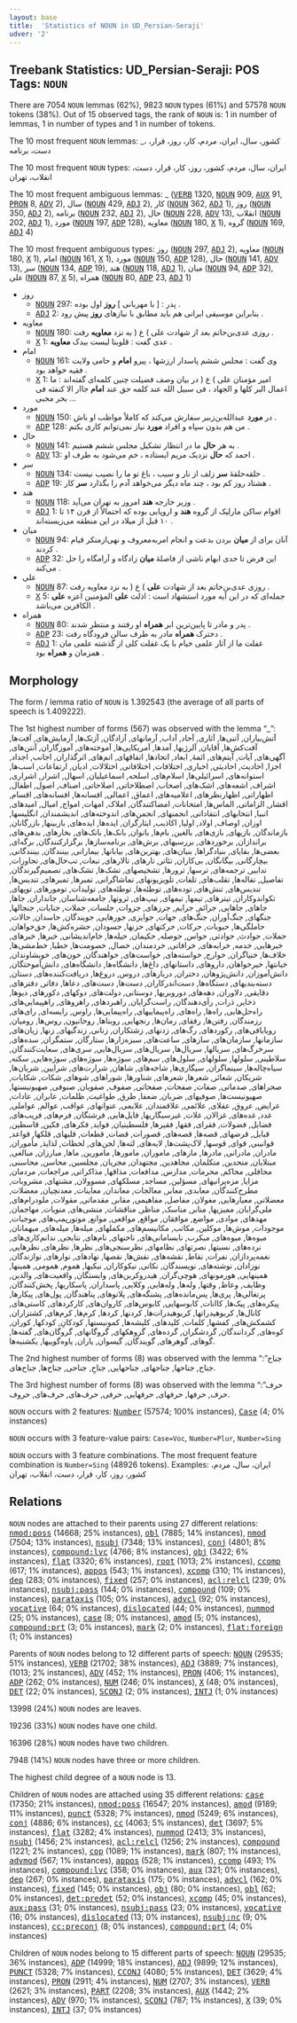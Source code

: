 ```yaml
---
layout: base
title:  'Statistics of NOUN in UD_Persian-Seraji'
udver: '2'
---
```


## Treebank Statistics: UD_Persian-Seraji: POS Tags: `NOUN`

There are 7054 `NOUN` lemmas (62%), 9823 `NOUN` types (61%) and 57578 `NOUN` tokens (38%).
Out of 15 observed tags, the rank of `NOUN` is: 1 in number of lemmas, 1 in number of types and 1 in number of tokens.

The 10 most frequent `NOUN` lemmas: _، کشور، سال، ایران، مردم، کار، روز، قرار، دست، برنامه

The 10 most frequent `NOUN` types:  ایران، سال، مردم، کشور، روز، کار، قرار، دست، انقلاب، تهران

The 10 most frequent ambiguous lemmas: _ (<tt><a href="fa_seraji-pos-VERB.html">VERB</a></tt> 1320, <tt><a href="fa_seraji-pos-NOUN.html">NOUN</a></tt> 909, <tt><a href="fa_seraji-pos-AUX.html">AUX</a></tt> 91, <tt><a href="fa_seraji-pos-PRON.html">PRON</a></tt> 8, <tt><a href="fa_seraji-pos-ADV.html">ADV</a></tt> 2), سال (<tt><a href="fa_seraji-pos-NOUN.html">NOUN</a></tt> 429, <tt><a href="fa_seraji-pos-ADJ.html">ADJ</a></tt> 2), کار (<tt><a href="fa_seraji-pos-NOUN.html">NOUN</a></tt> 362, <tt><a href="fa_seraji-pos-ADJ.html">ADJ</a></tt> 1), روز (<tt><a href="fa_seraji-pos-NOUN.html">NOUN</a></tt> 350, <tt><a href="fa_seraji-pos-ADJ.html">ADJ</a></tt> 2), برنامه (<tt><a href="fa_seraji-pos-NOUN.html">NOUN</a></tt> 232, <tt><a href="fa_seraji-pos-ADJ.html">ADJ</a></tt> 2), حال (<tt><a href="fa_seraji-pos-NOUN.html">NOUN</a></tt> 228, <tt><a href="fa_seraji-pos-ADV.html">ADV</a></tt> 13), انقلاب (<tt><a href="fa_seraji-pos-NOUN.html">NOUN</a></tt> 202, <tt><a href="fa_seraji-pos-ADJ.html">ADJ</a></tt> 1), مورد (<tt><a href="fa_seraji-pos-NOUN.html">NOUN</a></tt> 197, <tt><a href="fa_seraji-pos-ADP.html">ADP</a></tt> 128), معاویه (<tt><a href="fa_seraji-pos-NOUN.html">NOUN</a></tt> 180, <tt><a href="fa_seraji-pos-X.html">X</a></tt> 1), گروه (<tt><a href="fa_seraji-pos-NOUN.html">NOUN</a></tt> 169, <tt><a href="fa_seraji-pos-ADJ.html">ADJ</a></tt> 4)

The 10 most frequent ambiguous types:  روز (<tt><a href="fa_seraji-pos-NOUN.html">NOUN</a></tt> 297, <tt><a href="fa_seraji-pos-ADJ.html">ADJ</a></tt> 2), معاویه (<tt><a href="fa_seraji-pos-NOUN.html">NOUN</a></tt> 180, <tt><a href="fa_seraji-pos-X.html">X</a></tt> 1), امام (<tt><a href="fa_seraji-pos-NOUN.html">NOUN</a></tt> 161, <tt><a href="fa_seraji-pos-X.html">X</a></tt> 1), مورد (<tt><a href="fa_seraji-pos-NOUN.html">NOUN</a></tt> 150, <tt><a href="fa_seraji-pos-ADP.html">ADP</a></tt> 128), حال (<tt><a href="fa_seraji-pos-NOUN.html">NOUN</a></tt> 141, <tt><a href="fa_seraji-pos-ADV.html">ADV</a></tt> 13), سر (<tt><a href="fa_seraji-pos-NOUN.html">NOUN</a></tt> 134, <tt><a href="fa_seraji-pos-ADP.html">ADP</a></tt> 19), هند (<tt><a href="fa_seraji-pos-NOUN.html">NOUN</a></tt> 118, <tt><a href="fa_seraji-pos-ADJ.html">ADJ</a></tt> 1), میان (<tt><a href="fa_seraji-pos-NOUN.html">NOUN</a></tt> 94, <tt><a href="fa_seraji-pos-ADP.html">ADP</a></tt> 32), علی (<tt><a href="fa_seraji-pos-NOUN.html">NOUN</a></tt> 87, <tt><a href="fa_seraji-pos-X.html">X</a></tt> 5), همراه (<tt><a href="fa_seraji-pos-NOUN.html">NOUN</a></tt> 80, <tt><a href="fa_seraji-pos-ADP.html">ADP</a></tt> 23, <tt><a href="fa_seraji-pos-ADJ.html">ADJ</a></tt> 1)


* روز
  * <tt><a href="fa_seraji-pos-NOUN.html">NOUN</a></tt> 297: پدر : [ با مهربانی ] <b>روز</b> اول بوده .
  * <tt><a href="fa_seraji-pos-ADJ.html">ADJ</a></tt> 2: بنابراین موسیقی ایرانی هم باید مطابق با نیازهای <b>روز</b> پیش رود .
* معاویه
  * <tt><a href="fa_seraji-pos-NOUN.html">NOUN</a></tt> 180: روزی عدی‌بن‌حاتم بعد از شهادت علی ) ع ( به نزد <b>معاویه</b> رفت .
  * <tt><a href="fa_seraji-pos-X.html">X</a></tt> 1: عدی گفت : قلوبنا لیست بیدک <b>معاویه</b> .
* امام
  * <tt><a href="fa_seraji-pos-NOUN.html">NOUN</a></tt> 161: وی گفت : مجلس ششم پاسدار ارزشها ، پیرو <b>امام</b> و حامی ولایت فقیه خواهد بود .
  * <tt><a href="fa_seraji-pos-X.html">X</a></tt> 1: امیر مؤمنان علی ) ع ( در بیان وصف فضیلت چنین کلمه‌ای گفته‌اند : ما اعمال البر کلها و الجهاد ، فی سبیل الله عند کلمه حق عند <b>امام</b> جاار الا کنفثه فی بحر محبی …
* مورد
  * <tt><a href="fa_seraji-pos-NOUN.html">NOUN</a></tt> 150: در <b>مورد</b> عبدالله‌بن‌زبیر سفارش می‌کند که کاملاً مواظب او باش .
  * <tt><a href="fa_seraji-pos-ADP.html">ADP</a></tt> 128: من هم بدون سپاه و افراد <b>مورد</b> نیاز نمی‌توانم کاری بکنم .
* حال
  * <tt><a href="fa_seraji-pos-NOUN.html">NOUN</a></tt> 141: به هر <b>حال</b> ما در انتظار تشکیل مجلس ششم هستیم .
  * <tt><a href="fa_seraji-pos-ADV.html">ADV</a></tt> 13: احمد که <b>حال</b> نزدیک مریم ایستاده ، خم می‌شود به طرف او .
* سر
  * <tt><a href="fa_seraji-pos-NOUN.html">NOUN</a></tt> 134: حلقه‌حلقهٔ <b>سر</b> زلف از نار و سیب ، باغ تو ما را نصیب نیست .
  * <tt><a href="fa_seraji-pos-ADP.html">ADP</a></tt> 19: هشتاد روز کم بود ، چند ماه دیگر می‌خواهد آدم را بگذارد <b>سر</b> کار .
* هند
  * <tt><a href="fa_seraji-pos-NOUN.html">NOUN</a></tt> 118: وزیر خارجه <b>هند</b> امروز به تهران می‌آید .
  * <tt><a href="fa_seraji-pos-ADJ.html">ADJ</a></tt> 1: اقوام ساکن مارلیک از گروه <b>هند</b> و اروپایی بوده که احتمالاً از قرن ۱۴ تا ۱۰ قبل از میلاد در این منطقه می‌زیسته‌اند .
* میان
  * <tt><a href="fa_seraji-pos-NOUN.html">NOUN</a></tt> 94: آنان برای از <b>میان</b> بردن بدعت و انجام امربه‌معروف و نهی‌ازمنکر قیام کردند .
  * <tt><a href="fa_seraji-pos-ADP.html">ADP</a></tt> 32: این فرض تا حدی ابهام ناشی از فاصلهٔ <b>میان</b> زادگاه و آرامگاه را حل می‌کند .
* علی
  * <tt><a href="fa_seraji-pos-NOUN.html">NOUN</a></tt> 87: روزی عدی‌بن‌حاتم بعد از شهادت <b>علی</b> ) ع ( به نزد معاویه رفت .
  * <tt><a href="fa_seraji-pos-X.html">X</a></tt> 5: جمله‌ای که در این آیه مورد استشهاد است : اذلث <b>علی</b> المؤمنین اعزه <b>علی</b> الکافرین می‌باشد .
* همراه
  * <tt><a href="fa_seraji-pos-NOUN.html">NOUN</a></tt> 80: پدر و مادر تا پایین‌ترین ابر <b>همراه</b> او رفتند و منتظر شدند .
  * <tt><a href="fa_seraji-pos-ADP.html">ADP</a></tt> 23: دخترک <b>همراه</b> مادر به طرف سالن فرودگاه رفت .
  * <tt><a href="fa_seraji-pos-ADJ.html">ADJ</a></tt> 1: غفلت ما از آثار علمی خیام با یک غفلت کلی از گذشته علمی مان همزمان و <b>همراه</b> بود .

## Morphology

The form / lemma ratio of `NOUN` is 1.392543 (the average of all parts of speech is 1.409222).

The 1st highest number of forms (567) was observed with the lemma “_”: آتش‌بیاران, آتنی‌ها, آثاری, آحاد, آداب, آرمانهای, آزادگان, آزتک‌ها, آزمایش‌های, آفت‌ها, آفت‌کش‌ها, آقایان, آلرژیها, آمدها, آمریکایی‌ها, آموخته‌های, آموزگاران, آنتن‌های, آگهی‌های, آیات, آیتم‌های, ائمهٔ, ابعاد, اتحادها, اتفاقهای, اتم‌های, اثرگذاران, اجانب, اجداد, اجزا, احادیث, احادیثی, اخباری, اختلافات, اختلافاتی, اختلالات, ادیان, ارتفاعات, اسب‌ها, استوانه‌های, اسرائیلی‌ها, اسلام‌های, اسلحه, اسماعیلیان, اسهال, اشرار, اشراری, اشراف, اشعه‌های, اشک‌های, اصحاب, اصطلاحاتی, اصلاحاتی, اصناف, اصول, اطفال, اظهاراتی, اظهارنظرهای, اعلامیه‌های, اعماق, اعمالی, افسانه‌ها, افسانه‌های, اقسام, اقشار, الزاماتی, الماس‌ها, امتحانات, امضاکنندگان, املاک, امهات, امواج, امیال, امیدهای, انبیا, انتخابهای, انتقاداتی, انجمنهای, انجمن‌های, اندوخته‌های, اندیشمندان, انگلیسها, اوزان, اوصاف, اولاد, اولیا, اکاذیب, ایثارگران, ایده‌ها, ایده‌های, بازبینها, بازرگانان, بازماندگان, بازیهای, بازی‌های, بالغین, بام‌ها, بانوان, بانک‌ها, بانک‌های, بخارهای, بدهی‌های, براندازان, برخوردهای, بررسیهای, برش‌های, برنامه‌سازها, برگزار‌کنندگان, برگه‌ای, بعضی‌ها, بقایای, بنیادگراها, بنیان‌های, بهترین‌های, بیابانها, بیمارانی, بینندگان, بینندگانی, بیچارگانی, بیگانگان, بی‌کاران, تئاتر, تارهای, تالارهای, تبعات, تب‌خال‌های, تجاوزات, تدابیر, ترجمه‌های, ترسها, ترورها, تشخیصهای, تشک‌ها, تشک‌های, تصمیم‌گیرندگان, تفاصیل, تفاله‌ها, تقلب‌های, تلفات, تلویزیونهای, تماشاگرانی, تمبرها, تمبرهای, تندیس‌ها, تندیس‌های, تنش‌های, توده‌های, توطئه‌ها, توطئه‌های, تولیدات, تومورهای, توپهای, تکواندوکاران, تیترهای, تیمها, تیمهای, تیپ‌های, ثروتها, جامعه‌شناسان, جانداران, جاها, جاهای, جاهایی, جرائم, جرایم, جرزهای, جزوات, جلسات, جملات, جنایات, جنجالها, جنگهای, جنگ‌آوران, جنگ‌های, جهات, جوایزی, جورهایی, جویندگان, حاسدان, حالات, حاملگی‌ها, حبوبات, حرکات, حرکتهای, حزنها, حسودان, حشره‌کش‌ها, حق‌خواهان, حملات, حوادث, حوادثی, حواس, حوصله‌, حکیمان, حیله‌ها, خام‌اندیشانی, خبرها, خبرهای, خبرهایی, خدمه, خرابه‌های, خرافاتی, خردمندان, خصال, خصومت‌ها, خطبا, خط‌مشی‌ها, خلاف‌ها, خنیاگران, خوارج, خواسته‌های, خواست‌های, خواهندگان, خون‌های, خویشاوندان, خیانتها, خیرخواهان, داروهای, داستانهای, داغ‌ها, دانشگاه‌ها, دانشگاه‌های, دانش‌آموختگان, دانش‌آموزان, دانش‌پژوهان, دختران, دربارهای, دروس, دروغ‌ها, دریافت‌کننده‌های, دستان, دسته‌بندیهای, دستگاه‌ها, دست‌اندرکاران, دست‌ها, دست‌های, دعاها, دفاتر, دفترهای, دقایقی, دلاوران, دهه‌های, دوروبریها, دوستانی, دولت‌های, دوکهای, دکورهای, دیوها, ذخایر, ذرات, رأى‌دهندگان, راست‌گرایان, راهبردهای, راهروهای, راهپیمایی‌های, راه‌حل‌هایی, راه‌ها, راه‌های, راه‌پیماییهای, راه‌پیمایی‌ها, راوس, رایسه‌ای, رای‌های, رزمندگان, رفتن‌ها, رفقای, رمان‌ها, رنجهایی, روبناها, روحانیون, روس‌ها, رومیان, رویابافی‌های, رکوردهای, رگ‌های, زدنهای, زشتکاران, زنانی, زندگیهای, زنها, زیان‌های, سازمانها, سازمان‌های, سازهای, ساعت‌های, سبزه‌زارها, ستارگان, ستمگران, سده‌های, سرخرگ‌های, سریالها, سریال‌ها, سریال‌های, سریال‌هایی, سری‌های, سعایت‌کنندگان, سلاطینی, سلولها, سلولهای, سلول‌های, سم‌های, سوژه‌ها, سوژه‌های, سوژه‌هایی, سکنه, سیاه‌چاله‌ها, سینماگران, سیگاری‌ها, شاخه‌های, شاهان, شرارت‌های, شرایین, شریان‌ها, شریکان, شعائر, شعرها, شعرهای, شناورها, شوراهای, شوهای, شکات, شکایات, صحراهای, صدماتی, صفات, صفحات, صفحاتی, صفوف, صفویان, صنوفی, صهیونیستها, صهیونیست‌ها, صوفیهای, ضربان, ضعفا, طرق, طواغیت, ظلمات, عابران, عادات, عرایض, عروق, عقلای, علائمی, علاقمندان, علایمی, عنوانهای, عواقب, عوالم, عواملی, غدد, غده‌های, غزالان, غلات, غیرسیگاریها, فایل‌هایی, فرشتگان, فرم‌های, فریب‌های, فضایل, فضولات, فقرای, فقها, فقیرها, فلسطینیان, فواید, فکرهای, فکین, قاسطین, قبایل, قرضهای, قصه‌ها, قصه‌های, قصورات, قضات, قطعات, قلبهای, قلکها, قواعد, قوانینی, قوای, قوسها, لاک‌پشت‌ها, لایه‌های, لثه‌ها, لجن‌های, لحظات, لذایذ, مأموران, مادران, مادرانی, مادرها, مارهای, ماموران, مامورها, مامورین, ماها, مبارزان, مبالغی, مبتلایان, متحدین, متکلمان, مجاهدین, مجتهدان, مجریان, مجلسین, محاسن, محاسنی, محافلی, محاکم, محرمات, مدارس, مدافعات, مذاقها, مذاکراتی, مراجعات, مردمان, مزایا, مزه‌پرانیهای, مسؤلین, مساجد, مسلکهای, مسوولان, مشتهای, مشروبات, مطرح‌کنندگان, معابدی, معابر, معالجات, معاندان, معاینات, معدنچیان, معضلات, معضلاتی, معیارهایی, مغولان, مفاصل, مفاهیمی, مقابر, مقدماتی, مقولات, ملودرام‌های, ملی‌گرایان, ممیزیها, منابر, مناسک, مناظر, مناقشات, منشی‌های, منویات, مهاجمان, مهدهای, موادی, مواضع, موافقان, مواقع, مواقعی, موانع, موتور‌پمپ‌های, موجبات, موجودات, موش‌ها, موکلین, مکاتب, مکانیسم‌های, مکملهای, میله‌ها, میله‌های, میهمانان, میوه‌ها, میوه‌های, میکرب, نابسامانی‌های, ناخنهای, نام‌های, نتایجی, ندانم‌کاری‌های, نرده‌های, نسبتها, نصرتهای, نظامهای, نظرسنجی‌های, نظرها, نظرهای, نظرهایی, نغمه‌پردازان, نفرات, نقاط, نقشه‌های, نقش‌ها, نقصها, نهادهای, نوارهای, نوازندگان, نوزادان, نوشته‌های, نویسندگان, نکاتی, نیکوکاران, نیکیها, هموم, همومی, همینها, همینهایی, هورمونهای, هوچی‌گران, هیدروکربن‌های, وابستگان, واقعیت‌های, والدین, وظایف, وعاظ, وقتها, وله‌ها, وله‌هایی, وکلایی, پاسداران, پاسکاریها, پخش‌کنندگان, پرتغالی‌ها, پری‌ها, پس‌مانده‌های, پشنگه‌های, پلاتوهای, پناهندگان, پول‌های, پیکارها, پیکره‌های, پیک‌ها, کاانات, کابوسهایی, کابوس‌های, کاروان‌های, کارکردهای, کاستی‌های, کانال‌ها, کربوهیدراتها, کربوهیدرات‌ها, کردنها, کردها, کرم‌ها, کرم‌های, کشتزاران, کشمکش‌های, کفشها, کلمات, کلیدهای, کلیشه‌ها, کمونیستها, کودکانِ, کودکها, کوران, کوه‌های, گردانندگان, گردشگران, گرده‌های, گروهکهای, گروگانهای, گروگان‌های, گفته‌ها, گوهای, گوهرهای, گویندگان, گیسوان, یاران, یاوه‌گوییها, یکشنبه‌ها.

The 2nd highest number of forms (8) was observed with the lemma “جناح”: جناح, جناحها, جناحهای, جناحهایی, جناحِ, جناحی, جناح‌ها, جناح‌های.

The 3rd highest number of forms (8) was observed with the lemma “حرف”: حرف, حرفها, حرفهای, حرفهایی, حرفی, حرف‌های, حرف‌های‌, حروف.

`NOUN` occurs with 2 features: <tt><a href="fa_seraji-feat-Number.html">Number</a></tt> (57574; 100% instances), <tt><a href="fa_seraji-feat-Case.html">Case</a></tt> (4; 0% instances)

`NOUN` occurs with 3 feature-value pairs: `Case=Voc`, `Number=Plur`, `Number=Sing`

`NOUN` occurs with 3 feature combinations.
The most frequent feature combination is `Number=Sing` (48926 tokens).
Examples: ایران، سال، مردم، کشور، روز، کار، قرار، دست، انقلاب، تهران


## Relations

`NOUN` nodes are attached to their parents using 27 different relations: <tt><a href="fa_seraji-dep-nmod-poss.html">nmod:poss</a></tt> (14668; 25% instances), <tt><a href="fa_seraji-dep-obl.html">obl</a></tt> (7885; 14% instances), <tt><a href="fa_seraji-dep-nmod.html">nmod</a></tt> (7504; 13% instances), <tt><a href="fa_seraji-dep-nsubj.html">nsubj</a></tt> (7348; 13% instances), <tt><a href="fa_seraji-dep-conj.html">conj</a></tt> (4801; 8% instances), <tt><a href="fa_seraji-dep-compound-lvc.html">compound:lvc</a></tt> (4766; 8% instances), <tt><a href="fa_seraji-dep-obj.html">obj</a></tt> (3422; 6% instances), <tt><a href="fa_seraji-dep-flat.html">flat</a></tt> (3320; 6% instances), <tt><a href="fa_seraji-dep-root.html">root</a></tt> (1013; 2% instances), <tt><a href="fa_seraji-dep-ccomp.html">ccomp</a></tt> (617; 1% instances), <tt><a href="fa_seraji-dep-appos.html">appos</a></tt> (543; 1% instances), <tt><a href="fa_seraji-dep-xcomp.html">xcomp</a></tt> (310; 1% instances), <tt><a href="fa_seraji-dep-dep.html">dep</a></tt> (283; 0% instances), <tt><a href="fa_seraji-dep-fixed.html">fixed</a></tt> (257; 0% instances), <tt><a href="fa_seraji-dep-acl-relcl.html">acl:relcl</a></tt> (239; 0% instances), <tt><a href="fa_seraji-dep-nsubj-pass.html">nsubj:pass</a></tt> (144; 0% instances), <tt><a href="fa_seraji-dep-compound.html">compound</a></tt> (109; 0% instances), <tt><a href="fa_seraji-dep-parataxis.html">parataxis</a></tt> (105; 0% instances), <tt><a href="fa_seraji-dep-advcl.html">advcl</a></tt> (92; 0% instances), <tt><a href="fa_seraji-dep-vocative.html">vocative</a></tt> (64; 0% instances), <tt><a href="fa_seraji-dep-dislocated.html">dislocated</a></tt> (44; 0% instances), <tt><a href="fa_seraji-dep-nummod.html">nummod</a></tt> (25; 0% instances), <tt><a href="fa_seraji-dep-case.html">case</a></tt> (8; 0% instances), <tt><a href="fa_seraji-dep-amod.html">amod</a></tt> (5; 0% instances), <tt><a href="fa_seraji-dep-compound-prt.html">compound:prt</a></tt> (3; 0% instances), <tt><a href="fa_seraji-dep-mark.html">mark</a></tt> (2; 0% instances), <tt><a href="fa_seraji-dep-flat-foreign.html">flat:foreign</a></tt> (1; 0% instances)

Parents of `NOUN` nodes belong to 12 different parts of speech: <tt><a href="fa_seraji-pos-NOUN.html">NOUN</a></tt> (29535; 51% instances), <tt><a href="fa_seraji-pos-VERB.html">VERB</a></tt> (21702; 38% instances), <tt><a href="fa_seraji-pos-ADJ.html">ADJ</a></tt> (3889; 7% instances),  (1013; 2% instances), <tt><a href="fa_seraji-pos-ADV.html">ADV</a></tt> (452; 1% instances), <tt><a href="fa_seraji-pos-PRON.html">PRON</a></tt> (406; 1% instances), <tt><a href="fa_seraji-pos-ADP.html">ADP</a></tt> (262; 0% instances), <tt><a href="fa_seraji-pos-NUM.html">NUM</a></tt> (246; 0% instances), <tt><a href="fa_seraji-pos-X.html">X</a></tt> (48; 0% instances), <tt><a href="fa_seraji-pos-DET.html">DET</a></tt> (22; 0% instances), <tt><a href="fa_seraji-pos-SCONJ.html">SCONJ</a></tt> (2; 0% instances), <tt><a href="fa_seraji-pos-INTJ.html">INTJ</a></tt> (1; 0% instances)

13998 (24%) `NOUN` nodes are leaves.

19236 (33%) `NOUN` nodes have one child.

16396 (28%) `NOUN` nodes have two children.

7948 (14%) `NOUN` nodes have three or more children.

The highest child degree of a `NOUN` node is 13.

Children of `NOUN` nodes are attached using 35 different relations: <tt><a href="fa_seraji-dep-case.html">case</a></tt> (17350; 21% instances), <tt><a href="fa_seraji-dep-nmod-poss.html">nmod:poss</a></tt> (16547; 20% instances), <tt><a href="fa_seraji-dep-amod.html">amod</a></tt> (9189; 11% instances), <tt><a href="fa_seraji-dep-punct.html">punct</a></tt> (5328; 7% instances), <tt><a href="fa_seraji-dep-nmod.html">nmod</a></tt> (5249; 6% instances), <tt><a href="fa_seraji-dep-conj.html">conj</a></tt> (4886; 6% instances), <tt><a href="fa_seraji-dep-cc.html">cc</a></tt> (4063; 5% instances), <tt><a href="fa_seraji-dep-det.html">det</a></tt> (3697; 5% instances), <tt><a href="fa_seraji-dep-flat.html">flat</a></tt> (3282; 4% instances), <tt><a href="fa_seraji-dep-nummod.html">nummod</a></tt> (2413; 3% instances), <tt><a href="fa_seraji-dep-nsubj.html">nsubj</a></tt> (1456; 2% instances), <tt><a href="fa_seraji-dep-acl-relcl.html">acl:relcl</a></tt> (1256; 2% instances), <tt><a href="fa_seraji-dep-compound.html">compound</a></tt> (1221; 2% instances), <tt><a href="fa_seraji-dep-cop.html">cop</a></tt> (1089; 1% instances), <tt><a href="fa_seraji-dep-mark.html">mark</a></tt> (807; 1% instances), <tt><a href="fa_seraji-dep-advmod.html">advmod</a></tt> (567; 1% instances), <tt><a href="fa_seraji-dep-appos.html">appos</a></tt> (528; 1% instances), <tt><a href="fa_seraji-dep-ccomp.html">ccomp</a></tt> (493; 1% instances), <tt><a href="fa_seraji-dep-compound-lvc.html">compound:lvc</a></tt> (358; 0% instances), <tt><a href="fa_seraji-dep-aux.html">aux</a></tt> (321; 0% instances), <tt><a href="fa_seraji-dep-dep.html">dep</a></tt> (267; 0% instances), <tt><a href="fa_seraji-dep-parataxis.html">parataxis</a></tt> (175; 0% instances), <tt><a href="fa_seraji-dep-advcl.html">advcl</a></tt> (162; 0% instances), <tt><a href="fa_seraji-dep-fixed.html">fixed</a></tt> (145; 0% instances), <tt><a href="fa_seraji-dep-obj.html">obj</a></tt> (80; 0% instances), <tt><a href="fa_seraji-dep-obl.html">obl</a></tt> (62; 0% instances), <tt><a href="fa_seraji-dep-det-predet.html">det:predet</a></tt> (52; 0% instances), <tt><a href="fa_seraji-dep-xcomp.html">xcomp</a></tt> (45; 0% instances), <tt><a href="fa_seraji-dep-aux-pass.html">aux:pass</a></tt> (31; 0% instances), <tt><a href="fa_seraji-dep-nsubj-pass.html">nsubj:pass</a></tt> (23; 0% instances), <tt><a href="fa_seraji-dep-vocative.html">vocative</a></tt> (16; 0% instances), <tt><a href="fa_seraji-dep-dislocated.html">dislocated</a></tt> (13; 0% instances), <tt><a href="fa_seraji-dep-nsubj-nc.html">nsubj:nc</a></tt> (9; 0% instances), <tt><a href="fa_seraji-dep-cc-preconj.html">cc:preconj</a></tt> (8; 0% instances), <tt><a href="fa_seraji-dep-compound-prt.html">compound:prt</a></tt> (4; 0% instances)

Children of `NOUN` nodes belong to 15 different parts of speech: <tt><a href="fa_seraji-pos-NOUN.html">NOUN</a></tt> (29535; 36% instances), <tt><a href="fa_seraji-pos-ADP.html">ADP</a></tt> (14999; 18% instances), <tt><a href="fa_seraji-pos-ADJ.html">ADJ</a></tt> (9899; 12% instances), <tt><a href="fa_seraji-pos-PUNCT.html">PUNCT</a></tt> (5328; 7% instances), <tt><a href="fa_seraji-pos-CCONJ.html">CCONJ</a></tt> (4080; 5% instances), <tt><a href="fa_seraji-pos-DET.html">DET</a></tt> (3629; 4% instances), <tt><a href="fa_seraji-pos-PRON.html">PRON</a></tt> (2911; 4% instances), <tt><a href="fa_seraji-pos-NUM.html">NUM</a></tt> (2707; 3% instances), <tt><a href="fa_seraji-pos-VERB.html">VERB</a></tt> (2621; 3% instances), <tt><a href="fa_seraji-pos-PART.html">PART</a></tt> (2208; 3% instances), <tt><a href="fa_seraji-pos-AUX.html">AUX</a></tt> (1442; 2% instances), <tt><a href="fa_seraji-pos-ADV.html">ADV</a></tt> (970; 1% instances), <tt><a href="fa_seraji-pos-SCONJ.html">SCONJ</a></tt> (787; 1% instances), <tt><a href="fa_seraji-pos-X.html">X</a></tt> (39; 0% instances), <tt><a href="fa_seraji-pos-INTJ.html">INTJ</a></tt> (37; 0% instances)

